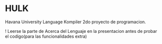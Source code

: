 # HULK
Havana University Language Kompiler
2do proyecto de programacion.

! Leerse la parte de Acerca del Lenguaje en la presentacion antes de probar el codigo(para las funcionalidades extra)
